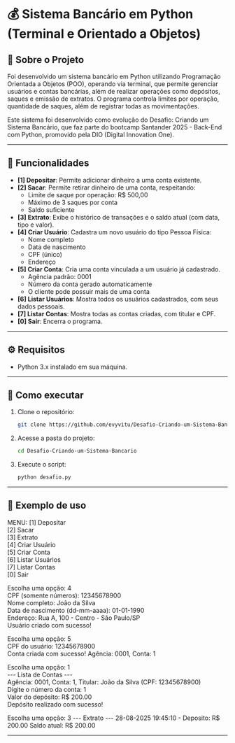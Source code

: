 # 💰 Sistema Bancário em Python (Terminal e Orientado a Objetos)

## 🧾 Sobre o Projeto

Foi desenvolvido um sistema bancário em Python utilizando Programação Orientada a Objetos (POO), operando via terminal, que permite gerenciar usuários e contas bancárias, além de realizar operações como depósitos, saques e emissão de extratos. O programa controla limites por operação, quantidade de saques, além de registrar todas as movimentações.

Este sistema foi desenvolvido como evolução do Desafio: Criando um Sistema Bancário, que faz parte do bootcamp Santander 2025 - Back-End com Python, promovido pela DIO (Digital Innovation One).

---

## 📌 Funcionalidades

- **[1] Depositar**: Permite adicionar dinheiro a uma conta existente.
- **[2] Sacar**: Permite retirar dinheiro de uma conta, respeitando:
  - Limite de saque por operação: R$ 500,00
  - Máximo de 3 saques por conta
  - Saldo suficiente
- **[3] Extrato**: Exibe o histórico de transações e o saldo atual (com data, tipo e valor).
- **[4] Criar Usuário**: Cadastra um novo usuário do tipo Pessoa Física:
   - Nome completo
   - Data de nascimento
   - CPF (único)
   - Endereço
- **[5] Criar Conta**: Cria uma conta vinculada a um usuário já cadastrado.
   - Agência padrão: 0001
   - Número da conta gerado automaticamente
   - O cliente pode possuir mais de uma conta
- **[6] Listar Usuários**: Mostra todos os usuários cadastrados, com seus dados pessoais.
- **[7] Listar Contas**: Mostra todas as contas criadas, com titular e CPF.
- **[0] Sair**: Encerra o programa.
  
---

## ⚙️ Requisitos

- Python 3.x instalado em sua máquina.

---

## 🚀 Como executar

1. Clone o repositório:
   ```bash
   git clone https://github.com/evyvitu/Desafio-Criando-um-Sistema-Bancario

2. Acesse a pasta do projeto:
   ```bash
   cd Desafio-Criando-um-Sistema-Bancario
   
3. Execute o script:
   ```bash
   python desafio.py

---

## 📸 Exemplo de uso  
MENU:
[1] Depositar  
[2] Sacar  
[3] Extrato  
[4] Criar Usuário  
[5] Criar Conta  
[6] Listar Usuários  
[7] Listar Contas  
[0] Sair  

Escolha uma opção: 4  
CPF (somente números): 12345678900  
Nome completo: João da Silva  
Data de nascimento (dd-mm-aaaa): 01-01-1990  
Endereço: Rua A, 100 - Centro - São Paulo/SP  
Usuário criado com sucesso!

Escolha uma opção: 5  
CPF do usuário: 12345678900  
Conta criada com sucesso! Agência: 0001, Conta: 1

Escolha uma opção: 1  
--- Lista de Contas ---  
Agência: 0001, Conta: 1, Titular: João da Silva (CPF: 12345678900)  
Digite o número da conta: 1  
Valor do depósito: R$ 200.00  
Depósito realizado com sucesso!

Escolha uma opção: 3
--- Extrato ---
28-08-2025 19:45:10 - Deposito: R$ 200.00
Saldo atual: R$ 200.00

---
